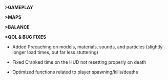 **>GAMEPLAY**

**>MAPS**

**>BALANCE**

**>QOL & BUG FIXES**
- Added Precaching on models, materials, sounds, and particles (slightly longer load times, but far less stuttering)

- Fixed Cranked time on the HUD not resetting properly on death

- Optimized functions related to player spawning/kills/deaths
